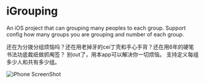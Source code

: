 iGrouping
=========
An iOS project that can grouping many peoples to each group.
Support config how many groups you are grouping and number of each group.


还在为分拨分组烦恼吗？还在用老掉牙的cei丁壳和手心手背？还在用6年的硬笔书法功底裁纸做抓阄签？
别out了，用本app可以解决你一切烦恼。
支持定义每组多少人和共有多少组。


![iPhone ScreenShot](http://ww1.sinaimg.cn/bmiddle/54f09b5agw1egv80r3z37j20hs0vkdgx.jpg)
